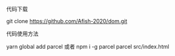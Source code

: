 代码下载

git clone https://github.com/Afish-2020/dom.git

代码使用方法

yarn global add parcel 或者 npm i -g parcel
parcel src/index.html
